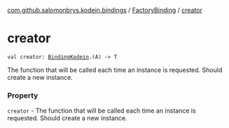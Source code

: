[com.github.salomonbrys.kodein.bindings](../index.md) / [FactoryBinding](index.md) / [creator](.)

# creator

`val creator: `[`BindingKodein`](../-binding-kodein/index.md)`.(A) -> T`

The function that will be called each time an instance is requested. Should create a new instance.

### Property

`creator` - The function that will be called each time an instance is requested. Should create a new instance.